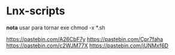 # Lnx-scripts

**nota** usar para tornar exe chmod -x  *.sh



https://pastebin.com/A26CbF7y
https://pastebin.com/Cpr7faha
https://pastebin.com/c2WJM77X
https://pastebin.com/jUNMxf6D
